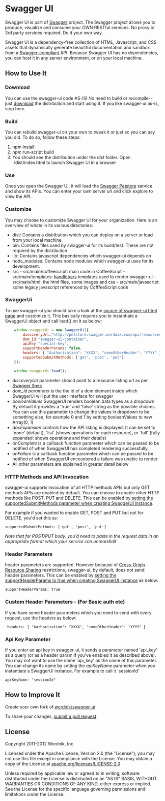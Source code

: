 Swagger UI
==========

Swagger UI is part of [Swagger](http://swagger.wordnik.com/) project.  The Swagger project allows you to produce, visualize and consume your OWN RESTful
services.  No proxy or 3rd party services required.  Do it your own way.

Swagger UI is a dependency-free collection of HTML, Javascript, and CSS assets that dynamically
generate beautiful documentation and sandbox from a [Swagger-compliant](https://github.com/wordnik/swagger-core/wiki) API. Because Swagger UI has no
dependencies, you can host it in any server environment, or on your local machine.

How to Use It
-------------

### Download
You can use the swagger-ui code AS-IS!  No need to build or recompile--just [download](https://github.com/wordnik/swagger-ui/dist) the distribution and start using it.  If you like swagger-ui as-is, stop here.

### Build
You can rebuild swagger-ui on your own to tweak it or just so you can say you did.  To do so, follow these steps:

1. npm install
2. npm run-script build
3. You should see the distribution under the dist folder. Open ./dist/index.html to launch Swagger UI in a browser

### Use
Once you open the Swagger UI, it will load the [Swagger Petstore](http://petstore.swagger.wordnik.com/api/resources.json) service and show its APIs.
You can enter your own server url and click explore to view the API.

### Customize
You may choose to customize Swagger UI for your organization. Here is an overview of whats in its various directories:

-    dist: Contains a distribution which you can deploy on a server or load from your local machine.
-    bin: Contains files used by swagger-ui for its build/test. These are not required by the distribution.
-    lib: Contains javascript dependencies which swagger-ui depends on
-    node_modules: Contains node modules which swagger-ui uses for its development.
-    src
    -    src/main/coffeescript: main code in CoffeeScript
    -    src/main/templates: [handlebars](http://handlebarsjs.com/) templates used to render swagger-ui
    -    src/main/html: the html files, some images and css
    -    src/main/javascript: some legacy javascript referenced by CofffeeScript code

### SwaggerUi
To use swagger-ui you should take a look at the [source of swagger-ui html page](https://github.com/wordnik/swagger-ui/tree/master/src/main/html) and customize it. This basically requires you to instantiate a SwaggerUi object and call load() on it as below:
```javascript
    window.swaggerUi = new SwaggerUi({
        discoveryUrl:"http://petstore.swagger.wordnik.com/api/resources.json",
        dom_id:"swagger-ui-container",
        apiKey:"special-key",
        supportHeaderParams: false,
        headers: { "Authorization": "XXXX", "someOtherHeader": "YYYY" },
        supportedSubmitMethods: ['get', 'post', 'put']
    });

    window.swaggerUi.load();
```
* *discoveryUrl* parameter should point to a resource listing url as per [Swagger Spec](https://github.com/wordnik/swagger-core/wiki)
* *dom_id parameter* is the the id of a dom element inside which SwaggerUi will put the user interface for swagger
* *booleanValues* SwaggerUI renders boolean data types as a dropdown. By default it provides a 'true' and 'false' string as the possible choices. You can use this parameter to change the values in dropdown to be something else, for example 0 and 1 by setting booleanValues to new Array(0, 1)
* *docExpansion* controls how the API listing is displayed. It can be set to 'none' (default), 'list' (shows operations for each resource), or 'full' (fully expanded: shows operations and their details)
* *onComplete* is a callback function parameter which can be passed to be notified of when SwaggerUI has completed rendering successfully.
* *onFailure* is a callback function parameter which can be passed to be notified of when SwaggerUI encountered a failure was unable to render.
* All other parameters are explained in greater detail below


### HTTP Methods and API Invocation
swagger-ui supports invocation of all HTTP methods APIs but only GET methods APIs are enabled by default. You can choose to enable other HTTP methods like POST, PUT and DELETE. This can be enabled by [setting the supportedSubmitMethods parameter when creating SwaggerUI instance](https://github.com/wordnik/swagger-ui/blob/f2e63c65a759421aad590b7275371cd0c06c74ea/src/main/html/index.html#L49).

For example if you wanted to enable GET, POST and PUT but not for DELETE, you'd set this as:

    supportedSubmitMethods: ['get', 'post', 'put']

_Note that for POST/PUT body, you'd need to paste in the request data in an appropriate format which your service can unmarshall_

### Header Parameters
header parameters are supported. However because of [Cross-Origin Resource Sharing](http://www.w3.org/TR/cors/) restrictions, swagger-ui, by default, does not send header parameters. This can be enabled by [setting the supportHeaderParams to true when creating SwaggerUI instance](https://github.com/wordnik/swagger-ui/blob/f2e63c65a759421aad590b7275371cd0c06c74ea/src/main/html/index.html#L48) as below:

    supportHeaderParams: true

### Custom Header Parameters - (For Basic auth etc)
If you have some header parameters which you need to send with every request, use the headers as below:

     headers: { "Authorization": "XXXX", "someOtherHeader": "YYYY" }

### Api Key Parameter
If you enter an api key in swagger-ui, it sends a parameter named 'api\_key' as a query (or as a header param if you've enabled it as described above). You may not want to use the name 'api\_key' as the name of this parameter. You can change its name by setting the _apiKeyName_ parameter when you instantiate a SwaggerUI instance. For example to call it 'sessionId'

    apiKeyName: "sessionId"

How to Improve It
-----------------

Create your own fork of [wordnik/swagger-ui](https://github.com/wordnik/swagger-ui)

To share your changes, [submit a pull request](https://github.com/wordnik/swagger-ui/pull/new/master).

License
-------

Copyright 2011-2012 Wordnik, Inc.

Licensed under the Apache License, Version 2.0 (the "License");
you may not use this file except in compliance with the License.
You may obtain a copy of the License at [apache.org/licenses/LICENSE-2.0](http://www.apache.org/licenses/LICENSE-2.0)

Unless required by applicable law or agreed to in writing, software
distributed under the License is distributed on an "AS IS" BASIS,
WITHOUT WARRANTIES OR CONDITIONS OF ANY KIND, either express or implied.
See the License for the specific language governing permissions and
limitations under the License.
